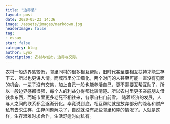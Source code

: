 ```yaml
---
title: "边界感"
layout: post
date: 2020-05-23 14:36
image: /assets/images/markdown.jpg
headerImage: false
tag:
- essay
star: false
category: blog
author: Lynx
description: 农村与城市，边界与交际。
---
```




农村一般边界感较低，邻里同村的很多相互帮助，旧时代甚至要相互扶持才能生存下去，所以也更讲人情。而城市里分工细化，两个对门的人甚至可能一直没有见面的机会，一辈子没有交集，加上自己一般也能养活自己，更不需要互帮互助了，所以一般边界感都很强，每个人的利益分得都比较清楚。所以农村里更多亲戚朋友借钱拿东西，而城市里更多老死不相往来，各家自扫门前雪。
随着经济的发展，人与人之间的联系都会逐渐弱化。毕竟说到底，相互帮助就是放弃部分的隐私和财产私有去求生存，生存问题解决了，自然就没有那些邻里和睦的情况了。人就是这样，生存艰难时求合作，生活舒适时向私有。